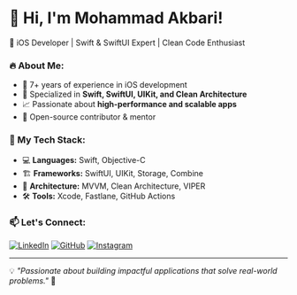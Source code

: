 # 👋 Hi, I'm Mohammad Akbari!

🚀 iOS Developer | Swift & SwiftUI Expert | Clean Code Enthusiast

### 🔥 About Me:
- 📱 7+ years of experience in iOS development
- 🎯 Specialized in **Swift, SwiftUI, UIKit, and Clean Architecture**
- 📈 Passionate about **high-performance and scalable apps**
- 📂 Open-source contributor & mentor

### 📌 My Tech Stack:
- 💻 **Languages:** Swift, Objective-C
- 🏗 **Frameworks:** SwiftUI, UIKit, Storage, Combine
- 🚀 **Architecture:** MVVM, Clean Architecture, VIPER
- 🛠 **Tools:** Xcode, Fastlane, GitHub Actions

### 📫 Let's Connect:
[![LinkedIn](https://img.shields.io/badge/LinkedIn-MohammadAkbari-blue?style=flat&logo=linkedin)](https://www.linkedin.com/in/risanex/) 
[![GitHub](https://img.shields.io/badge/GitHub-mohammadakbari-black?style=flat&logo=github)](https://github.com/MIAkbari)
[![Instagram](https://img.shields.io/badge/Instagram-Follow-%23E4405F?style=flat&logo=instagram&logoColor=white)](https://www.instagram.com/akbaricodes/)

---

💡 _"Passionate about building impactful applications that solve real-world problems."_ 🚀
